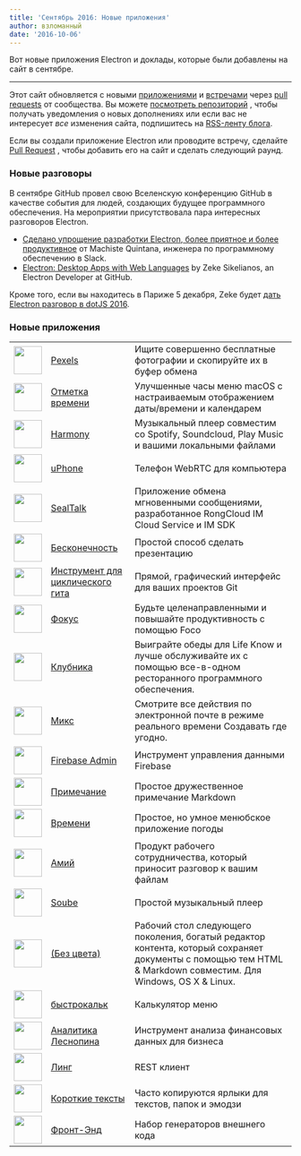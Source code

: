 ```yaml
---
title: 'Сентябрь 2016: Новые приложения'
author: взломанный
date: '2016-10-06'
---
```


Вот новые приложения Electron и доклады, которые были добавлены на сайт в сентябре.

---

Этот сайт обновляется с новыми [приложениями](https://electronjs.org/apps) и [встречами](https://electronjs.org/community) через [pull requests](https://github.com/electron/electronjs.org/pulls) от сообщества. Вы можете [посмотреть репозиторий](https://github.com/electron/electronjs.org) , чтобы получать уведомления о новых дополнениях или если вас не интересует _все_ изменения сайта, подпишитесь на [RSS-ленту блога](https://electronjs.org/feed.xml).

Если вы создали приложение Electron или проводите встречу, сделайте [Pull Request](https://github.com/electron/electronjs.org) , чтобы добавить его на сайт и сделать следующий раунд.

### Новые разговоры

В сентябре GitHub провел свою Вселенскую конференцию GitHub в качестве события для людей, создающих будущее программного обеспечения. На мероприятии присутствовала пара интересных разговоров Electron.

* [Сделано упрощение разработки Electron, более приятное и более продуктивное](https://www.youtube.com/watch?v=Eqg_IqVeI5s) от Machiste<unk> Quintana, инженера по программному обеспечению в Slack.
* [Electron: Desktop Apps with Web Languages](https://www.youtube.com/watch?v=FNHBfN8c32U) by Zeke Sikelianos, an Electron Developer at GitHub.

Кроме того, если вы находитесь в Париже 5 декабря, Zeke будет [дать Electron разговор в dotJS 2016](https://twitter.com/dotJS/status/783615732307333120).

### Новые приложения

|                                                                                     |                                                                        |                                                                                                                                                               |
| ----------------------------------------------------------------------------------- | ---------------------------------------------------------------------- | ------------------------------------------------------------------------------------------------------------------------------------------------------------- |
| <img src='/images/apps/pexels-icon.png' width='50' />              | [Pexels](https://www.pexels.com/pro/mac-and-windows-app/)              | Ищите совершенно бесплатные фотографии и скопируйте их в буфер обмена                                                                                         |
| <img src='/images/apps/timestamp-icon.png' width='50' />           | [Отметка времени](https://mzdr.github.io/timestamp/)                   | Улучшенные часы меню macOS с настраиваемым отображением даты/времени и календарем                                                                             |
| <img src='/images/apps/harmony-icon.png' width='50' />             | [Harmony](http://getharmony.xyz/)                                      | Музыкальный плеер совместим со Spotify, Soundcloud, Play Music и вашими локальными файлами                                                                    |
| <img src='/images/apps/uphone-icon.png' width='50' />              | [uPhone](http://www.integraccs.com)                                    | Телефон WebRTC для компьютера                                                                                                                                 |
| <img src='/images/apps/sealtalk-icon.png' width='50' />            | [SealTalk](http://sealtalk.im)                                         | Приложение обмена мгновенными сообщениями, разработанное RongCloud IM Cloud Service и IM SDK                                                                  |
| <img src='/images/apps/infinity-icon.png' width='50' />            | [Бесконечность](https://ycosxapp.github.io)                            | Простой способ сделать презентацию                                                                                                                            |
| <img src='/images/apps/cycligent-git-tool-icon.png' width='50' />  | [Инструмент для циклического гита](https://www.cycligent.com/git-tool) | Прямой, графический интерфейс для ваших проектов Git                                                                                                          |
| <img src='/images/apps/foco-icon.png' width='50' />                | [Фокус](https://github.com/akashnimare/foco)                           | Будьте целенаправленными и повышайте продуктивность с помощью Foco                                                                                            |
| <img src='/images/apps/strawberry-icon.png' width='50' />          | [Клубника](https://strawberrypos.com)                                  | Выиграйте обеды для Life Know и лучше обслуживайте их с помощью все-в-одном ресторанного программного обеспечения.                                            |
| <img src='/images/apps/mixmax-icon.png' width='50' />              | [Микс](https://mixmax.com/download)                                    | Смотрите все действия по электронной почте в режиме реального времени Создавать где угодно.                                                                   |
| <img src='/images/apps/firebase-admin-icon.png' width='50' />      | [Firebase Admin](https://firebaseadmin.com)                            | Инструмент управления данными Firebase                                                                                                                        |
| <img src='/images/apps/anote-icon.png' width='50' />               | [Примечание](https://github.com/AnotherNote/anote)                     | Простое дружественное примечание Markdown                                                                                                                     |
| <img src='/images/apps/temps-icon.png' width='50' />               | [Времени](https://jackd248.github.io/temps/)                           | Простое, но умное менюбское приложение погоды                                                                                                                 |
| <img src='/images/apps/amium-icon.png' width='50' />               | [Амий](https://www.amium.com)                                          | Продукт рабочего сотрудничества, который приносит разговор к вашим файлам                                                                                     |
| <img src='/images/apps/soube-icon.png' width='50' />               | [Soube](http://soube.diegomolina.cl)                                   | Простой музыкальный плеер                                                                                                                                     |
| <img src='/images/apps/un-colored-icon.png' width='50' />          | [(Без цвета)](https://n457.github.io/Uncolored/)                       | Рабочий стол следующего поколения, богатый редактор контента, который сохраняет документы с помощью тем HTML & Markdown совместим. Для Windows, OS X & Linux. |
| <img src='/images/apps/quickcalc-icon.png' width='50' />           | [быстрокальк](https://github.com/Cwoodall6/quickcalc)                  | Калькулятор меню                                                                                                                                              |
| <img src='/images/apps/forestpin-analytics-icon.png' width='50' /> | [Аналитика Леснопина](http://forestpin.com/analytics)                  | Инструмент анализа финансовых данных для бизнеса                                                                                                              |
| <img src='/images/apps/ling-icon.png' width='50' />                | [Линг](https://github.com/talhasch/ling)                               | REST клиент                                                                                                                                                   |
| <img src='/images/apps/shortexts-icon.png' width='50' />           | [Короткие тексты](http://shortexts.com/)                               | Часто копируются ярлыки для текстов, папок и эмодзи                                                                                                           |
| <img src='/images/apps/front-end-box-icon.png' width='50' />       | [Фронт-Энд](http://frontendbox.io)                                     | Набор генераторов внешнего кода                                                                                                                               |

